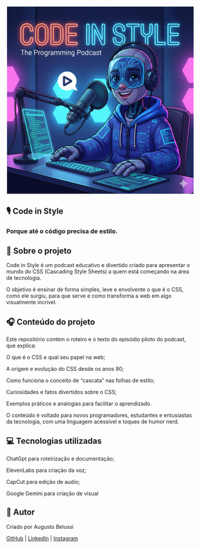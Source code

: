 <p align="center">
<img 
    src="./assets/logo_podcast.png"
    width="500"
/>

## 🎙️ Code in Style

### Porque até o código precisa de estilo.


## 🧠 Sobre o projeto

Code in Style é um podcast educativo e divertido criado para apresentar o mundo do CSS (Cascading Style Sheets) a quem está começando na área de tecnologia.

O objetivo é ensinar de forma simples, leve e envolvente o que é o CSS, como ele surgiu, para que serve e como transforma a web em algo visualmente incrível.


## 🎧 Conteúdo do projeto

Este repositório contém o roteiro e o texto do episódio piloto do podcast, que explica:

O que é o CSS e qual seu papel na web;

A origem e evolução do CSS desde os anos 90;

Como funciona o conceito de “cascata” nas folhas de estilo;

Curiosidades e fatos divertidos sobre o CSS;

Exemplos práticos e analogias para facilitar o aprendizado.

O conteúdo é voltado para novos programadores, estudantes e entusiastas da tecnologia, com uma linguagem acessível e toques de humor nerd.


## 💻 Tecnologias utilizadas

ChatGpt para roteirização e documentação;

ElevenLabs para criação da voz;

CapCut para edição de audio;

Google Gemini para criação de visual


## 💬 Autor

Criado por Augusto Belussi

[GitHub](https://github.com/Augusto-BelussiB) | [LinkedIn](https://www.linkedin.com/in/augustobelussi) | [Instagram](https://www.instagram.com/augusto_belussi)